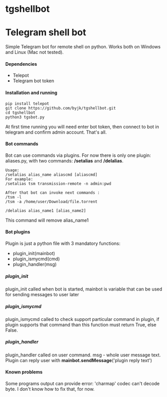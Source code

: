 # tgshellbot
Telegram shell bot
==================

Simple Telegram bot for remote shell on python. Works both on Windows and Linux (Mac not tested).

#### Dependencies
* Telepot 
* Telegram bot token

#### Installation and running
```
pip install telepot
git clone https://github.com/byjk/tgshellbot.git
cd tgshellbot
python3 tgsbot.py
```

At first time running you will need enter bot token, then connect to bot in telegram and confirm admin account. That's all.

#### Bot commands
Bot can use commands via plugins. For now there is only one plugin: aliases.py, with two commands: __/setalias__ and __/delalias__.
```
Usage:
/setalias alias_name aliascmd [aliascmd]
For example:
/setalias tsm transmission-remote -n admin:pwd

After that bot can invoke next commands :
/tsm -l  
/tsm -a /home/user/Download/file.torrent

/delalias alias_name1 [alias_name2]
```
This command will remove alias_name1 

#### Bot plugins
Plugin is just a python file with 3 mandatory functions:
* plugin_init(mainbot)
* plugin_ismycmd(cmd)
* plugin_handler(msg)

##### plugin_init
plugin_init called when bot is started, mainbot is variable that can be used for sending messages to user later

##### plugin_ismycmd
plugin_ismycmd called to check support particular command in plugin, if plugin supports that command than this function must return True, else False.
        
##### plugin_handler
plugin_handler called on user command. msg - whole user message text. 
Plugin can reply user with __mainbot.sendMessage__('plugin reply text')

#### Known problems
Some programs output can provide error: 'charmap' codec can't decode byte. I don't know how to fix that, for now. 
